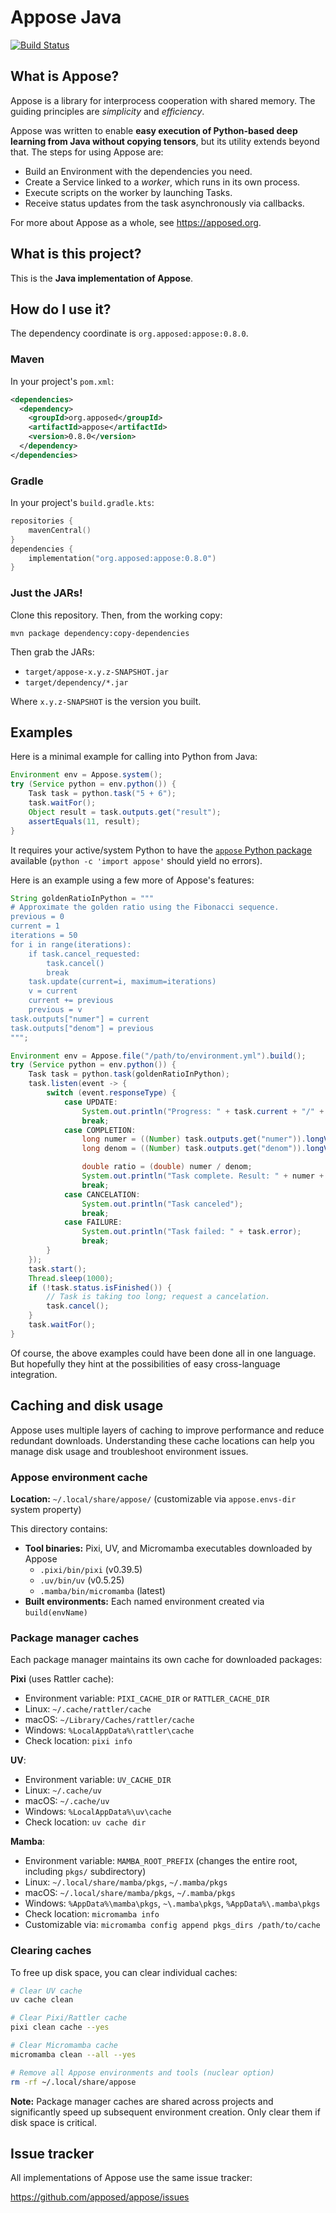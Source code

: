 # Appose Java

[![Build Status](https://github.com/apposed/appose-java/actions/workflows/build.yml/badge.svg)](https://github.com/apposed/appose-java/actions/workflows/build.yml)

## What is Appose?

Appose is a library for interprocess cooperation with shared memory.
The guiding principles are *simplicity* and *efficiency*.

Appose was written to enable **easy execution of Python-based deep learning
from Java without copying tensors**, but its utility extends beyond that.
The steps for using Appose are:

* Build an Environment with the dependencies you need.
* Create a Service linked to a *worker*, which runs in its own process.
* Execute scripts on the worker by launching Tasks.
* Receive status updates from the task asynchronously via callbacks.

For more about Appose as a whole, see https://apposed.org.

## What is this project?

This is the **Java implementation of Appose**.

## How do I use it?

The dependency coordinate is `org.apposed:appose:0.8.0`.

### Maven

In your project's `pom.xml`:

```xml
<dependencies>
  <dependency>
    <groupId>org.apposed</groupId>
    <artifactId>appose</artifactId>
    <version>0.8.0</version>
  </dependency>
</dependencies>
```

### Gradle

In your project's `build.gradle.kts`:

```kotlin
repositories {
    mavenCentral()
}
dependencies {
    implementation("org.apposed:appose:0.8.0")
}
```

### Just the JARs!

Clone this repository. Then, from the working copy:

```shell
mvn package dependency:copy-dependencies
```

Then grab the JARs:
* `target/appose-x.y.z-SNAPSHOT.jar`
* `target/dependency/*.jar`

Where `x.y.z-SNAPSHOT` is the version you built.

## Examples

Here is a minimal example for calling into Python from Java:

```java
Environment env = Appose.system();
try (Service python = env.python()) {
    Task task = python.task("5 + 6");
    task.waitFor();
    Object result = task.outputs.get("result");
    assertEquals(11, result);
}
```

It requires your active/system Python to have the
[`appose` Python package](https://github.com/apposed/appose-python)
available (`python -c 'import appose'` should yield no errors).

Here is an example using a few more of Appose's features:

```java
String goldenRatioInPython = """
# Approximate the golden ratio using the Fibonacci sequence.
previous = 0
current = 1
iterations = 50
for i in range(iterations):
    if task.cancel_requested:
        task.cancel()
        break
    task.update(current=i, maximum=iterations)
    v = current
    current += previous
    previous = v
task.outputs["numer"] = current
task.outputs["denom"] = previous
""";

Environment env = Appose.file("/path/to/environment.yml").build();
try (Service python = env.python()) {
    Task task = python.task(goldenRatioInPython);
    task.listen(event -> {
        switch (event.responseType) {
            case UPDATE:
                System.out.println("Progress: " + task.current + "/" + task.maximum);
                break;
            case COMPLETION:
                long numer = ((Number) task.outputs.get("numer")).longValue();
                long denom = ((Number) task.outputs.get("denom")).longValue();

                double ratio = (double) numer / denom;
                System.out.println("Task complete. Result: " + numer + "/" + denom + " =~ " + ratio);
                break;
            case CANCELATION:
                System.out.println("Task canceled");
                break;
            case FAILURE:
                System.out.println("Task failed: " + task.error);
                break;
        }
    });
    task.start();
    Thread.sleep(1000);
    if (!task.status.isFinished()) {
        // Task is taking too long; request a cancelation.
        task.cancel();
    }
    task.waitFor();
}
```

Of course, the above examples could have been done all in one language. But
hopefully they hint at the possibilities of easy cross-language integration.

## Caching and disk usage

Appose uses multiple layers of caching to improve performance and reduce
redundant downloads. Understanding these cache locations can help you manage
disk usage and troubleshoot environment issues.

### Appose environment cache

**Location:** `~/.local/share/appose/` (customizable via `appose.envs-dir` system property)

This directory contains:
- **Tool binaries:** Pixi, UV, and Micromamba executables downloaded by Appose
  - `.pixi/bin/pixi` (v0.39.5)
  - `.uv/bin/uv` (v0.5.25)
  - `.mamba/bin/micromamba` (latest)
- **Built environments:** Each named environment created via `build(envName)`

### Package manager caches

Each package manager maintains its own cache for downloaded packages:

**Pixi** (uses Rattler cache):
- Environment variable: `PIXI_CACHE_DIR` or `RATTLER_CACHE_DIR`
- Linux: `~/.cache/rattler/cache`
- macOS: `~/Library/Caches/rattler/cache`
- Windows: `%LocalAppData%\rattler\cache`
- Check location: `pixi info`

**UV**:
- Environment variable: `UV_CACHE_DIR`
- Linux: `~/.cache/uv`
- macOS: `~/.cache/uv`
- Windows: `%LocalAppData%\uv\cache`
- Check location: `uv cache dir`

**Mamba**:
- Environment variable: `MAMBA_ROOT_PREFIX` (changes the entire root, including `pkgs/` subdirectory)
- Linux: `~/.local/share/mamba/pkgs`, `~/.mamba/pkgs`
- macOS: `~/.local/share/mamba/pkgs`, `~/.mamba/pkgs`
- Windows: `%AppData%\mamba\pkgs`, `~\.mamba\pkgs`, `%AppData%\.mamba\pkgs`
- Check location: `micromamba info`
- Customizable via: `micromamba config append pkgs_dirs /path/to/cache`

### Clearing caches

To free up disk space, you can clear individual caches:

```bash
# Clear UV cache
uv cache clean

# Clear Pixi/Rattler cache
pixi clean cache --yes

# Clear Micromamba cache
micromamba clean --all --yes

# Remove all Appose environments and tools (nuclear option)
rm -rf ~/.local/share/appose
```

**Note:** Package manager caches are shared across projects and significantly
speed up subsequent environment creation. Only clear them if disk space is critical.

## Issue tracker

All implementations of Appose use the same issue tracker:

https://github.com/apposed/appose/issues
